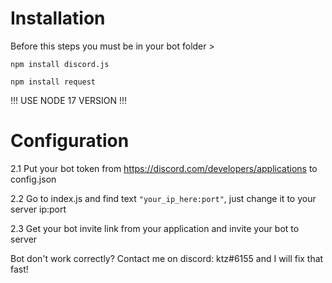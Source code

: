 # Installation

Before this steps you must be in your bot folder >

 `npm install discord.js`

 `npm install request`

!!! USE NODE 17 VERSION !!!

# Configuration

2.1 Put your bot token from https://discord.com/developers/applications to config.json

2.2 Go to index.js and find text `"your_ip_here:port"`, just change it to your server ip:port

2.3 Get your bot invite link from your application and invite your bot to server


Bot don't work correctly? Contact me on discord: ktz#6155 and I will fix that fast!
